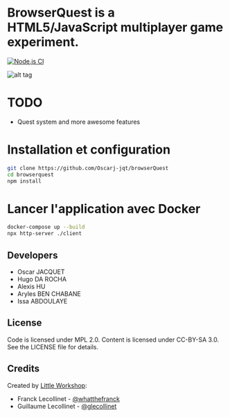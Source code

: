 BrowserQuest is a HTML5/JavaScript multiplayer game experiment.
============

[![Node.js CI](https://github.com/nenuadrian/BrowserQuest/actions/workflows/node.js.yml/badge.svg)](https://github.com/nenuadrian/BrowserQuest/actions/workflows/node.js.yml)

![alt tag](https://raw.github.com/nenuadrian/BrowserQuest/master/screens/1.png)


TODO
============
  * Quest system and more awesome features
 

Installation et configuration
============

```bash
git clone https://github.com/Oscarj-jqt/browserQuest
cd browserquest
npm install

```

Lancer l'application avec Docker
============

```bash
docker-compose up --build
npx http-server ./client
```





Developers
-------------
* Oscar JACQUET
* Hugo DA ROCHA
* Alexis HU
* Aryles BEN CHABANE
* Issa ABDOULAYE


License
-------

Code is licensed under MPL 2.0. Content is licensed under CC-BY-SA 3.0.
See the LICENSE file for details.


Credits
-------
Created by [Little Workshop](http://www.littleworkshop.fr):

* Franck Lecollinet - [@whatthefranck](http://twitter.com/whatthefranck)
* Guillaume Lecollinet - [@glecollinet](http://twitter.com/glecollinet)